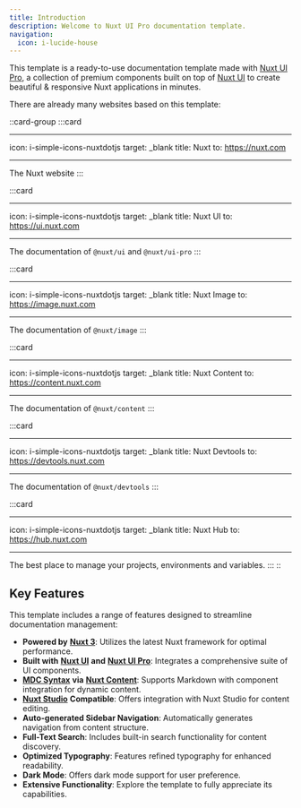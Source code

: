 ```yaml
---
title: Introduction
description: Welcome to Nuxt UI Pro documentation template.
navigation:
  icon: i-lucide-house
---
```


This template is a ready-to-use documentation template made with [Nuxt UI Pro](https://ui.nuxt.com/pro), a collection of premium components built on top of [Nuxt UI](https://ui.nuxt.com) to create beautiful & responsive Nuxt applications in minutes.

There are already many websites based on this template:

::card-group
:::card

---

icon: i-simple-icons-nuxtdotjs
target: \_blank
title: Nuxt
to: https://nuxt.com

---

The Nuxt website
:::

:::card

---

icon: i-simple-icons-nuxtdotjs
target: \_blank
title: Nuxt UI
to: https://ui.nuxt.com

---

The documentation of `@nuxt/ui` and `@nuxt/ui-pro`
:::

:::card

---

icon: i-simple-icons-nuxtdotjs
target: \_blank
title: Nuxt Image
to: https://image.nuxt.com

---

The documentation of `@nuxt/image`
:::

:::card

---

icon: i-simple-icons-nuxtdotjs
target: \_blank
title: Nuxt Content
to: https://content.nuxt.com

---

The documentation of `@nuxt/content`
:::

:::card

---

icon: i-simple-icons-nuxtdotjs
target: \_blank
title: Nuxt Devtools
to: https://devtools.nuxt.com

---

The documentation of `@nuxt/devtools`
:::

:::card

---

icon: i-simple-icons-nuxtdotjs
target: \_blank
title: Nuxt Hub
to: https://hub.nuxt.com

---

The best place to manage your projects, environments and variables.
:::
::

## Key Features

This template includes a range of features designed to streamline documentation management:

- **Powered by** [**Nuxt 3**](https://nuxt.com): Utilizes the latest Nuxt framework for optimal performance.
- **Built with** [**Nuxt UI**](https://ui.nuxt.com) **and** [**Nuxt UI Pro**](https://ui.nuxt.com/pro): Integrates a comprehensive suite of UI components.
- [**MDC Syntax**](https://content.nuxt.com/usage/markdown) **via** [**Nuxt Content**](https://content.nuxt.com): Supports Markdown with component integration for dynamic content.
- [**Nuxt Studio**](https://content.nuxt.com/docs/studio) **Compatible**: Offers integration with Nuxt Studio for content editing.
- **Auto-generated Sidebar Navigation**: Automatically generates navigation from content structure.
- **Full-Text Search**: Includes built-in search functionality for content discovery.
- **Optimized Typography**: Features refined typography for enhanced readability.
- **Dark Mode**: Offers dark mode support for user preference.
- **Extensive Functionality**: Explore the template to fully appreciate its capabilities.
